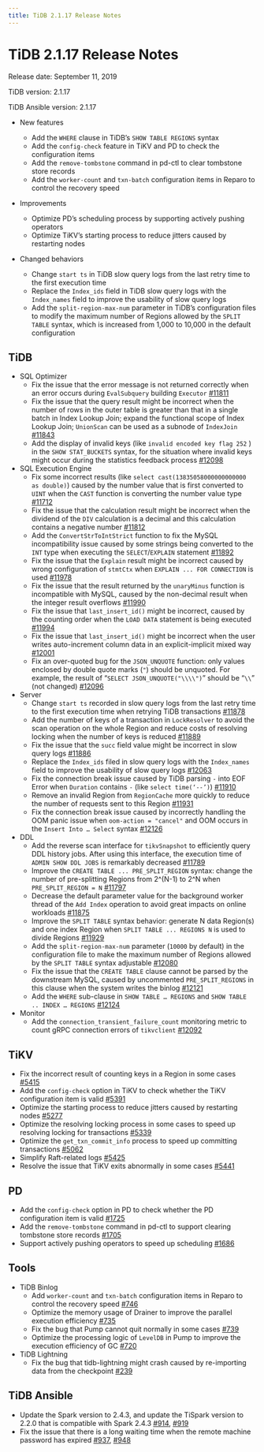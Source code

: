 ```yaml
---
title: TiDB 2.1.17 Release Notes
---
```


# TiDB 2.1.17 Release Notes

Release date: September 11, 2019

TiDB version: 2.1.17

TiDB Ansible version: 2.1.17

+ New features
    - Add the `WHERE` clause in TiDB’s `SHOW TABLE REGIONS` syntax
    - Add the `config-check` feature in TiKV and PD to check the configuration items
    - Add the `remove-tombstone` command in pd-ctl to clear tombstone store records
    - Add the `worker-count` and `txn-batch` configuration items in Reparo to control the recovery speed

+ Improvements
    - Optimize PD’s scheduling process by supporting actively pushing operators
    - Optimize TiKV’s starting process to reduce jitters caused by restarting nodes

+ Changed behaviors
    - Change `start ts` in TiDB slow query logs from the last retry time to the first execution time
    - Replace the `Index_ids` field in TiDB slow query logs with the `Index_names` field to improve the usability of slow query logs
    - Add the `split-region-max-num` parameter in TiDB’s configuration files to modify the maximum number of Regions allowed by the `SPLIT TABLE` syntax, which is increased from 1,000 to 10,000 in the default configuration

## TiDB

+ SQL Optimizer
    - Fix the issue that the error message is not returned correctly when an error occurs during `EvalSubquery` building `Executor` [#11811](https://github.com/pingcap/tidb/pull/11811)
    - Fix the issue that the query result might be incorrect when the number of rows in the outer table is greater than that in a single batch in Index Lookup Join; expand the functional scope of Index Lookup Join; `UnionScan` can be used as a subnode of `IndexJoin` [#11843](https://github.com/pingcap/tidb/pull/11843)
    - Add the display of invalid keys (like `invalid encoded key flag 252` ) in the `SHOW STAT_BUCKETS` syntax, for the situation where invalid keys might occur during the statistics feedback process [#12098](https://github.com/pingcap/tidb/pull/12098)
+ SQL Execution Engine
    - Fix some incorrect results (like `select cast(13835058000000000000 as double)`) caused by the number value that is first converted to `UINT` when the `CAST` function is converting the number value type [#11712](https://github.com/pingcap/tidb/pull/11712)
    - Fix the issue that the calculation result might be incorrect when the dividend of the `DIV` calculation is a decimal and this calculation contains a negative number [#11812](https://github.com/pingcap/tidb/pull/11812)
    - Add the `ConvertStrToIntStrict` function to fix the MySQL incompatibility issue caused by some strings being converted to the `INT` type when executing the `SELECT`/`EXPLAIN` statement [#11892](https://github.com/pingcap/tidb/pull/11892)
    - Fix the issue that the `Explain` result might be incorrect caused by wrong configuration of `stmtCtx` when `EXPLAIN ... FOR CONNECTION` is used [#11978](https://github.com/pingcap/tidb/pull/11978)
    - Fix the issue that the result returned by the `unaryMinus` function is incompatible with MySQL, caused by the non-decimal result when the integer result overflows [#11990](https://github.com/pingcap/tidb/pull/11990)
    - Fix the issue that `last_insert_id()` might be incorrect, caused by the counting order when the `LOAD DATA` statement is being executed [#11994](https://github.com/pingcap/tidb/pull/11994)
    - Fix the issue that `last_insert_id()` might be incorrect when the user writes auto-increment column data in an explicit-implicit mixed way [#12001](https://github.com/pingcap/tidb/pull/12001)
    - Fix an over-quoted bug for the `JSON_UNQUOTE` function: only values enclosed by double quote marks (`"`) should be unquoted. For example, the result of “`SELECT JSON_UNQUOTE("\\\\")`” should be “`\\`” (not changed) [#12096](https://github.com/pingcap/tidb/pull/12096)
+ Server
    - Change `start ts` recorded in slow query logs from the last retry time to the first execution time when retrying TiDB transactions [#11878](https://github.com/pingcap/tidb/pull/11878)
    - Add the number of keys of a transaction in `LockResolver` to avoid the scan operation on the whole Region and reduce costs of resolving locking when the number of keys is reduced [#11889](https://github.com/pingcap/tidb/pull/11889)
    - Fix the issue that the `succ` field value might be incorrect in slow query logs [#11886](https://github.com/pingcap/tidb/pull/11886)
    - Replace the `Index_ids` filed in slow query logs with the `Index_names` field to improve the usability of slow query logs [#12063](https://github.com/pingcap/tidb/pull/12063)
    - Fix the connection break issue caused by TiDB parsing `-` into EOF Error when `Duration` contains `-` (like `select time(‘--’)`) [#11910](https://github.com/pingcap/tidb/pull/11910)
    - Remove an invalid Region from `RegionCache` more quickly to reduce the number of requests sent to this Region [#11931](https://github.com/pingcap/tidb/pull/11931)
    - Fix the connection break issue caused by incorrectly handling the OOM panic issue when `oom-action = "cancel"` and OOM occurs in the `Insert Into … Select` syntax [#12126](https://github.com/pingcap/tidb/pull/12126)
+ DDL
    - Add the reverse scan interface for `tikvSnapshot` to efficiently query DDL history jobs. After using this interface, the execution time of `ADMIN SHOW DDL JOBS` is remarkably decreased [#11789](https://github.com/pingcap/tidb/pull/11789)
    - Improve the `CREATE TABLE ... PRE_SPLIT_REGION` syntax: change the number of pre-splitting Regions from 2^(N-1) to 2^N when `PRE_SPLIT_REGION = N` [#11797](https://github.com/pingcap/tidb/pull/11797/files)
    - Decrease the default parameter value for the background worker thread of the `Add Index` operation to avoid great impacts on online workloads [#11875](https://github.com/pingcap/tidb/pull/11875)
    - Improve the `SPLIT TABLE` syntax behavior: generate N data Region(s) and one index Region when `SPLIT TABLE ... REGIONS N` is used to divide Regions [#11929](https://github.com/pingcap/tidb/pull/11929)
    - Add the `split-region-max-num` parameter (`10000` by default) in the configuration file to make the maximum number of Regions allowed by the `SPLIT TABLE` syntax adjustable [#12080](https://github.com/pingcap/tidb/pull/12080)
    - Fix the issue that the `CREATE TABLE` clause cannot be parsed by the downstream MySQL, caused by uncommented `PRE_SPLIT_REGIONS` in this clause when the system writes the binlog [#12121](https://github.com/pingcap/tidb/pull/12121)
    - Add the `WHERE` sub-clause in `SHOW TABLE … REGIONS` and `SHOW TABLE .. INDEX … REGIONS` [#12124](https://github.com/pingcap/tidb/pull/12124)
+ Monitor
    - Add the `connection_transient_failure_count` monitoring metric to count gRPC connection errors of `tikvclient` [#12092](https://github.com/pingcap/tidb/pull/12092)

## TiKV

- Fix the incorrect result of counting keys in a Region in some cases [#5415](https://github.com/tikv/tikv/pull/5415)
- Add the `config-check` option in TiKV to check whether the TiKV configuration item is valid [#5391](https://github.com/tikv/tikv/pull/5391)
- Optimize the starting process to reduce jitters caused by restarting nodes [#5277](https://github.com/tikv/tikv/pull/5277)
- Optimize the resolving locking process in some cases to speed up resolving locking for transactions [#5339](https://github.com/tikv/tikv/pull/5339)
- Optimize the `get_txn_commit_info` process to speed up committing transactions [#5062](https://github.com/tikv/tikv/pull/5062)
- Simplify Raft-related logs [#5425](https://github.com/tikv/tikv/pull/5425)
- Resolve the issue that TiKV exits abnormally in some cases [#5441](https://github.com/tikv/tikv/pull/5441)

## PD

- Add the `config-check` option in PD to check whether the PD configuration item is valid [#1725](https://github.com/pingcap/pd/pull/1725)
- Add the `remove-tombstone` command in pd-ctl to support clearing tombstone store records [#1705](https://github.com/pingcap/pd/pull/1705)
- Support actively pushing operators to speed up scheduling [#1686](https://github.com/pingcap/pd/pull/1686)

## Tools

+ TiDB Binlog
    - Add `worker-count` and `txn-batch` configuration items in Reparo to control the recovery speed [#746](https://github.com/pingcap/tidb-binlog/pull/746)
    - Optimize the memory usage of Drainer to improve the parallel execution efficiency [#735](https://github.com/pingcap/tidb-binlog/pull/735)
    - Fix the bug that Pump cannot quit normally in some cases [#739](https://github.com/pingcap/tidb-binlog/pull/739)
    - Optimize the processing logic of `LevelDB` in Pump to improve the execution efficiency of GC [#720](https://github.com/pingcap/tidb-binlog/pull/720)
+ TiDB Lightning
    - Fix the bug that tidb-lightning might crash caused by re-importing data from the checkpoint [#239](https://github.com/pingcap/tidb-lightning/pull/239)

## TiDB Ansible

- Update the Spark version to 2.4.3, and update the TiSpark version to 2.2.0 that is compatible with Spark 2.4.3 [#914](https://github.com/pingcap/tidb-ansible/pull/914), [#919](https://github.com/pingcap/tidb-ansible/pull/927)
- Fix the issue that there is a long waiting time when the remote machine password has expired [#937](https://github.com/pingcap/tidb-ansible/pull/937), [#948](https://github.com/pingcap/tidb-ansible/pull/948)
